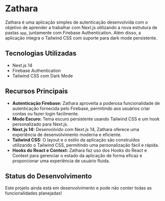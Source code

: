 # Zathara

Zathara é uma aplicação simples de autenticação desenvolvida com o objetivo de aprender a trabalhar com Next.js utilizando a nova estrutura de pastas `app`, juntamente com Firebase Authentication. Além disso, a aplicação integra o Tailwind CSS com suporte para dark mode persistente.

## Tecnologias Utilizadas

- Next.js 14
- Firebase Authentication
- Tailwind CSS com Dark Mode

## Recursos Principais

- **Autenticação Firebase:** Zathara aproveita a poderosa funcionalidade de autenticação fornecida pelo Firebase, permitindo aos usuários criar contas ou fazer login facilmente.
- **Modo Escuro:** Tema escuro persistente usando Tailwind CSS e um hook personalizado para Next.js.
- **Next.js 14:** Desenvolvido com Next.js 14, Zathara oferece uma experiência de desenvolvimento moderna e eficiente.
- **Tailwind CSS:** O layout e o estilo da aplicação são construídos utilizando o Tailwind CSS, permitindo uma personalização fácil e rápida.
- **Hooks do React e Context:** Zathara faz uso dos Hooks do React e Context para gerenciar o estado da aplicação de forma eficaz e proporcionar uma experiência de usuário fluida.

## Status do Desenvolvimento

Este projeto ainda está em desenvolvimento e pode não conter todas as funcionalidades planejadas!
